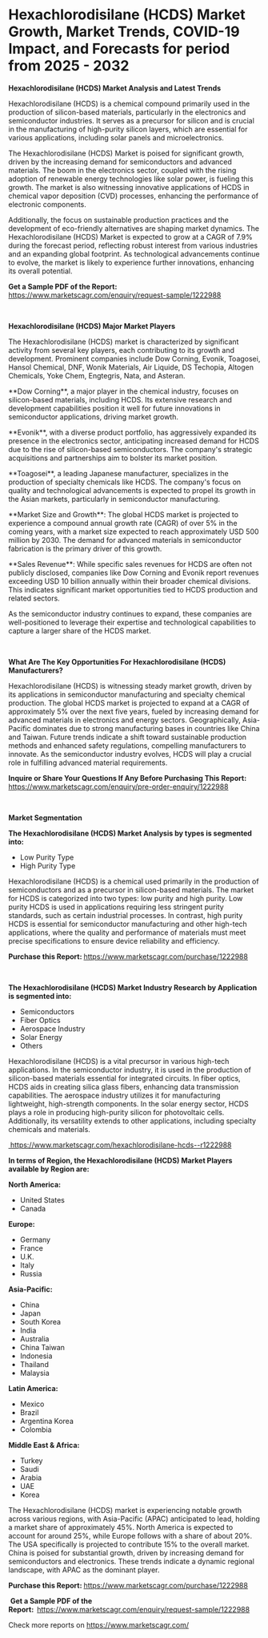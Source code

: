 <p><h1>Hexachlorodisilane (HCDS) Market Growth, Market Trends, COVID-19 Impact, and Forecasts for period from 2025 - 2032</h1></p><p><strong>Hexachlorodisilane (HCDS) Market Analysis and Latest Trends</strong></p>
<p><p>Hexachlorodisilane (HCDS) is a chemical compound primarily used in the production of silicon-based materials, particularly in the electronics and semiconductor industries. It serves as a precursor for silicon and is crucial in the manufacturing of high-purity silicon layers, which are essential for various applications, including solar panels and microelectronics.</p><p>The Hexachlorodisilane (HCDS) Market is poised for significant growth, driven by the increasing demand for semiconductors and advanced materials. The boom in the electronics sector, coupled with the rising adoption of renewable energy technologies like solar power, is fueling this growth. The market is also witnessing innovative applications of HCDS in chemical vapor deposition (CVD) processes, enhancing the performance of electronic components.</p><p>Additionally, the focus on sustainable production practices and the development of eco-friendly alternatives are shaping market dynamics. The Hexachlorodisilane (HCDS) Market is expected to grow at a CAGR of 7.9% during the forecast period, reflecting robust interest from various industries and an expanding global footprint. As technological advancements continue to evolve, the market is likely to experience further innovations, enhancing its overall potential.</p></p>
<p><strong>Get a Sample PDF of the Report:&nbsp;</strong> <a href="https://www.marketscagr.com/enquiry/request-sample/1222988?utm_campaign=2215&utm_medium=2&utm_source=Github&utm_content=ia&utm_term=05022025&utm_id=hexachlorodisilane-hcds">https://www.marketscagr.com/enquiry/request-sample/1222988</a></p>
<p>&nbsp;</p>
<p><strong>Hexachlorodisilane (HCDS) Major Market Players</strong></p>
<p><p>The Hexachlorodisilane (HCDS) market is characterized by significant activity from several key players, each contributing to its growth and development. Prominent companies include Dow Corning, Evonik, Toagosei, Hansol Chemical, DNF, Wonik Materials, Air Liquide, DS Techopia, Altogen Chemicals, Yoke Chem, Engtegris, Nata, and Asteran.</p><p>**Dow Corning**, a major player in the chemical industry, focuses on silicon-based materials, including HCDS. Its extensive research and development capabilities position it well for future innovations in semiconductor applications, driving market growth.</p><p>**Evonik**, with a diverse product portfolio, has aggressively expanded its presence in the electronics sector, anticipating increased demand for HCDS due to the rise of silicon-based semiconductors. The company's strategic acquisitions and partnerships aim to bolster its market position.</p><p>**Toagosei**, a leading Japanese manufacturer, specializes in the production of specialty chemicals like HCDS. The company's focus on quality and technological advancements is expected to propel its growth in the Asian markets, particularly in semiconductor manufacturing.</p><p>**Market Size and Growth**: The global HCDS market is projected to experience a compound annual growth rate (CAGR) of over 5% in the coming years, with a market size expected to reach approximately USD 500 million by 2030. The demand for advanced materials in semiconductor fabrication is the primary driver of this growth.</p><p>**Sales Revenue**: While specific sales revenues for HCDS are often not publicly disclosed, companies like Dow Corning and Evonik report revenues exceeding USD 10 billion annually within their broader chemical divisions. This indicates significant market opportunities tied to HCDS production and related sectors.</p><p>As the semiconductor industry continues to expand, these companies are well-positioned to leverage their expertise and technological capabilities to capture a larger share of the HCDS market.</p></p>
<p>&nbsp;</p>
<p><strong>What Are The Key Opportunities For Hexachlorodisilane (HCDS) Manufacturers?</strong></p>
<p><p>Hexachlorodisilane (HCDS) is witnessing steady market growth, driven by its applications in semiconductor manufacturing and specialty chemical production. The global HCDS market is projected to expand at a CAGR of approximately 5% over the next five years, fueled by increasing demand for advanced materials in electronics and energy sectors. Geographically, Asia-Pacific dominates due to strong manufacturing bases in countries like China and Taiwan. Future trends indicate a shift toward sustainable production methods and enhanced safety regulations, compelling manufacturers to innovate. As the semiconductor industry evolves, HCDS will play a crucial role in fulfilling advanced material requirements.</p></p>
<p><strong>Inquire or Share Your Questions If Any Before Purchasing This Report:</strong> <a href="https://www.marketscagr.com/enquiry/pre-order-enquiry/1222988?utm_campaign=2215&utm_medium=2&utm_source=Github&utm_content=ia&utm_term=05022025&utm_id=hexachlorodisilane-hcds">https://www.marketscagr.com/enquiry/pre-order-enquiry/1222988</a></p>
<p>&nbsp;</p>
<p><strong>Market Segmentation</strong></p>
<p><strong>The Hexachlorodisilane (HCDS) Market Analysis by types is segmented into:</strong></p>
<p><ul><li>Low Purity Type</li><li>High Purity Type</li></ul></p>
<p><p>Hexachlorodisilane (HCDS) is a chemical used primarily in the production of semiconductors and as a precursor in silicon-based materials. The market for HCDS is categorized into two types: low purity and high purity. Low purity HCDS is used in applications requiring less stringent purity standards, such as certain industrial processes. In contrast, high purity HCDS is essential for semiconductor manufacturing and other high-tech applications, where the quality and performance of materials must meet precise specifications to ensure device reliability and efficiency.</p></p>
<p><strong>Purchase this Report:&nbsp;</strong><a href="https://www.marketscagr.com/purchase/1222988?utm_campaign=2215&utm_medium=2&utm_source=Github&utm_content=ia&utm_term=05022025&utm_id=hexachlorodisilane-hcds">https://www.marketscagr.com/purchase/1222988</a></p>
<p>&nbsp;</p>
<p><strong>The Hexachlorodisilane (HCDS) Market Industry Research by Application is segmented into:</strong></p>
<p><ul><li>Semiconductors</li><li>Fiber Optics</li><li>Aerospace Industry</li><li>Solar Energy</li><li>Others</li></ul></p>
<p><p>Hexachlorodisilane (HCDS) is a vital precursor in various high-tech applications. In the semiconductor industry, it is used in the production of silicon-based materials essential for integrated circuits. In fiber optics, HCDS aids in creating silica glass fibers, enhancing data transmission capabilities. The aerospace industry utilizes it for manufacturing lightweight, high-strength components. In the solar energy sector, HCDS plays a role in producing high-purity silicon for photovoltaic cells. Additionally, its versatility extends to other applications, including specialty chemicals and materials.</p></p>
<p><a href="https://www.marketscagr.com/hexachlorodisilane-hcds--r1222988?utm_campaign=2215&utm_medium=2&utm_source=Github&utm_content=ia&utm_term=05022025&utm_id=hexachlorodisilane-hcds">&nbsp;https://www.marketscagr.com/hexachlorodisilane-hcds--r1222988</a></p>
<p><strong>In terms of Region, the Hexachlorodisilane (HCDS) Market Players available by Region are:</strong></p>
<p>
    <p> <strong> North America: </strong>
        <ul>
            <li>United States</li>
            <li>Canada</li>
        </ul>
        </p> 
    <p> <strong> Europe: </strong>
        <ul>
            <li>Germany</li>
            <li>France</li>
            <li>U.K.</li>
            <li>Italy</li>
            <li>Russia</li>
        </ul>
        </p> 
    <p> <strong> Asia-Pacific: </strong>
        <ul>
            <li>China</li>
            <li>Japan</li>
            <li>South Korea</li>
            <li>India</li>
            <li>Australia</li>
            <li>China Taiwan</li>
            <li>Indonesia</li>
            <li>Thailand</li>
            <li>Malaysia</li>
        </ul>
        </p> 
    <p> <strong> Latin America: </strong>
        <ul>
            <li>Mexico</li>
            <li>Brazil</li>
            <li>Argentina Korea</li>
            <li>Colombia</li>
        </ul>
        </p> 
    <p> <strong> Middle East & Africa: </strong>
        <ul>
            <li>Turkey</li>
            <li>Saudi</li>
            <li>Arabia</li>
            <li>UAE</li>
            <li>Korea</li>
        </ul>
    </p>
    </p>
<p><p>The Hexachlorodisilane (HCDS) market is experiencing notable growth across various regions, with Asia-Pacific (APAC) anticipated to lead, holding a market share of approximately 45%. North America is expected to account for around 25%, while Europe follows with a share of about 20%. The USA specifically is projected to contribute 15% to the overall market. China is poised for substantial growth, driven by increasing demand for semiconductors and electronics. These trends indicate a dynamic regional landscape, with APAC as the dominant player.</p></p>
<p><strong>Purchase this Report: </strong><a href="https://www.marketscagr.com/purchase/1222988?utm_campaign=2215&utm_medium=2&utm_source=Github&utm_content=ia&utm_term=05022025&utm_id=hexachlorodisilane-hcds">https://www.marketscagr.com/purchase/1222988</a></p>
<p>&nbsp;<strong>Get a Sample PDF of the Report:&nbsp;&nbsp;</strong><a href="https://www.marketscagr.com/enquiry/request-sample/1222988?utm_campaign=2215&utm_medium=2&utm_source=Github&utm_content=ia&utm_term=05022025&utm_id=hexachlorodisilane-hcds">https://www.marketscagr.com/enquiry/request-sample/1222988</a></p>
<p><strong></strong></p>
<p>Check more reports on <a href="https://www.marketscagr.com/?utm_campaign=2215&utm_medium=2&utm_source=Github&utm_content=ia&utm_term=05022025&utm_id=hexachlorodisilane-hcds">https://www.marketscagr.com/</a></p>